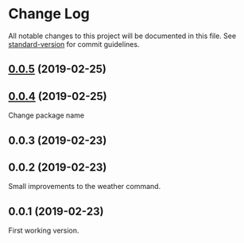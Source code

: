 # Change Log

All notable changes to this project will be documented in this file. See [standard-version](https://github.com/conventional-changelog/standard-version) for commit guidelines.

<a name="0.0.5"></a>
## [0.0.5](https://github.com/sixty-nine/node-console/compare/v0.0.3...v0.0.5) (2019-02-25)



<a name="0.0.4"></a>
## [0.0.4](https://github.com/sixty-nine/node-console/compare/v0.0.3...v0.0.4) (2019-02-25)

Change package name


<a name="0.0.3"></a>
## 0.0.3 (2019-02-23)



<a name="0.0.2"></a>
## 0.0.2 (2019-02-23)

Small improvements to the weather command.

<a name="0.0.1"></a>
## 0.0.1 (2019-02-23)

First working version.
